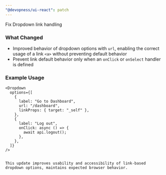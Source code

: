 ```yaml
---
"@devopness/ui-react": patch
---
```


Fix Dropdown link handling

### What Changed

- Improved behavior of dropdown options with `url`, enabling the correct usage of a link `<a>` without preventing default behavior
- Prevent link default behavior only when an `onClick` or `onSelect` handler is defined

### Example Usage

```tsx
<Dropdown
  options={[
    {
      label: "Go to Dashboard",
      url: "/dashboard",
      linkProps: { target: "_self" },
    },
    {
      label: "Log out",
      onClick: async () => {
        await api.logout();
      },
    },
  ]}
/>


This update improves usability and accessibility of link-based dropdown options, maintains expected browser behavior.